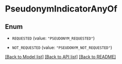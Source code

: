 # PseudonymIndicatorAnyOf

## Enum


* `REQUESTED` (value: `"PSEUDONYM_REQUESTED"`)

* `NOT_REQUESTED` (value: `"PSEUDONYM_NOT_REQUESTED"`)


[[Back to Model list]](../README.md#documentation-for-models) [[Back to API list]](../README.md#documentation-for-api-endpoints) [[Back to README]](../README.md)


